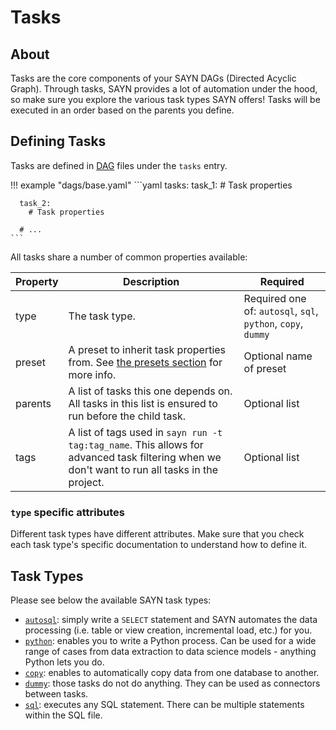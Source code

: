 # Tasks

## About

Tasks are the core components of your SAYN DAGs (Directed Acyclic Graph). Through tasks, SAYN provides a lot of automation under the hood, so make sure you explore the various task types SAYN offers! Tasks will be executed in an order based on the parents you define.

## Defining Tasks

Tasks are defined in [DAG](../dags.md) files under the `tasks` entry.

!!! example "dags/base.yaml"
    ```yaml
    tasks:
      task_1:
        # Task properties

      task_2:
        # Task properties

      # ...
    ```

All tasks share a number of common properties available:

| Property | Description | Required |
| -------- | ----------- | ---- |
| type | The task type. | Required one of: `autosql`, `sql`, `python`, `copy`, `dummy` |
| preset | A preset to inherit task properties from. See [the presets section](../presets.md) for more info. | Optional name of preset |
| parents | A list of tasks this one depends on. All tasks in this list is ensured to run before the child task. | Optional list |
| tags | A list of tags used in `sayn run -t tag:tag_name`. This allows for advanced task filtering when we don't want to run all tasks in the project. | Optional list |

### `type` specific attributes

Different task types have different attributes. Make sure that you check each task type's specific documentation to understand how to define it.

## Task Types

Please see below the available SAYN task types:

- [`autosql`](autosql.md): simply write a `SELECT` statement and SAYN automates the data processing (i.e. table or view creation, incremental load, etc.) for you.
- [`python`](python.md): enables you to write a Python process. Can be used for a wide range of cases from data extraction to data science models - anything Python lets you do.
- [`copy`](copy.md): enables to automatically copy data from one database to another.
- [`dummy`](dummy.md): those tasks do not do anything. They can be used as connectors between tasks.
- [`sql`](sql.md): executes any SQL statement. There can be multiple statements within the SQL file.

